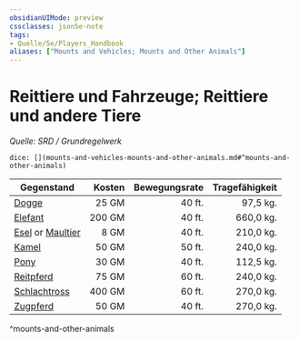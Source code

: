 ```yaml
---
obsidianUIMode: preview
cssclasses: json5e-note
tags:
- Quelle/5e/Players_Handbook
aliases: ["Mounts and Vehicles; Mounts and Other Animals"]
---
```

# Reittiere und Fahrzeuge; Reittiere und andere Tiere
*Quelle: SRD / Grundregelwerk*

`dice: [](mounts-and-vehicles-mounts-and-other-animals.md#^mounts-and-other-animals)`

| Gegenstand                                 | Kosten | Bewegungsrate | Tragefähigkeit |
| ------------------------------------------ | ------:| -------------:| --------------:|
| [Dogge](../Gegenstände/Dogge.md)                          |  25 GM |        40 ft. |       97,5 kg. |
| [Elefant](../Gegenstände/Elefant.md)                      | 200 GM |        40 ft. |      660,0 kg. |
| [Esel](../Gegenstände/Esel.md) or [Maultier](../Gegenstände/Maultier.md) |   8 GM |        40 ft. |      210,0 kg. |
| [Kamel](../Bestiarium/Bestien/camel.md)                          |  50 GM |        50 ft. |      240,0 kg. |
| [Pony](../Gegenstände/Pony.md)                            |  30 GM |        40 ft. |      112,5 kg. |
| [Reitpferd](../Gegenstände/Reitpferd.md)                  |  75 GM |        60 ft. |      240,0 kg. |
| [Schlachtross](Schlachtross.md)                | 400 GM |        60 ft. |      270,0 kg. |
| [Zugpferd](../Gegenstände/Zugpferd.md)                    |  50 GM |        40 ft. |      270,0 kg. |
^mounts-and-other-animals